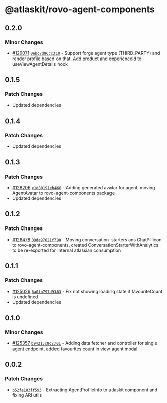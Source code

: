 # @atlaskit/rovo-agent-components

## 0.2.0

### Minor Changes

- [#129071](https://stash.atlassian.com/projects/CONFCLOUD/repos/confluence-frontend/pull-requests/129071)
  [`0ebc7d96cc310`](https://stash.atlassian.com/projects/CONFCLOUD/repos/confluence-frontend/commits/0ebc7d96cc310) -
  Support forge agent type (THIRD_PARTY) and render profile based on that. Add product and
  experienceId to useViewAgentDetails hook

## 0.1.5

### Patch Changes

- Updated dependencies

## 0.1.4

### Patch Changes

- Updated dependencies

## 0.1.3

### Patch Changes

- [#128206](https://stash.atlassian.com/projects/CONFCLOUD/repos/confluence-frontend/pull-requests/128206)
  [`e1d80191eb460`](https://stash.atlassian.com/projects/CONFCLOUD/repos/confluence-frontend/commits/e1d80191eb460) -
  Adding generated avatar for agent, moving AgentAvatar to rovo-agent-components package
- Updated dependencies

## 0.1.2

### Patch Changes

- [#126478](https://stash.atlassian.com/projects/CONFCLOUD/repos/confluence-frontend/pull-requests/126478)
  [`09da97621f790`](https://stash.atlassian.com/projects/CONFCLOUD/repos/confluence-frontend/commits/09da97621f790) -
  Moving conversation-starters ans ChatPillIcon to rovo-agent-components, created
  ConversationStarterWithAnalytics to be re-exported for internal atlassian consumption

## 0.1.1

### Patch Changes

- [#125026](https://stash.atlassian.com/projects/CONFCLOUD/repos/confluence-frontend/pull-requests/125026)
  [`6a0fb797d9383`](https://stash.atlassian.com/projects/CONFCLOUD/repos/confluence-frontend/commits/6a0fb797d9383) -
  Fix not showing loading state if favouriteCount is undefined
- Updated dependencies

## 0.1.0

### Minor Changes

- [#125357](https://stash.atlassian.com/projects/CONFCLOUD/repos/confluence-frontend/pull-requests/125357)
  [`b94215c8c2301`](https://stash.atlassian.com/projects/CONFCLOUD/repos/confluence-frontend/commits/b94215c8c2301) -
  Adding data fetcher and controller for single agent endpoint, added favourites count in view agent
  modal

## 0.0.2

### Patch Changes

- [`b52fe103ff593`](https://stash.atlassian.com/projects/CONFCLOUD/repos/confluence-frontend/commits/b52fe103ff593) -
  Extracting AgentProfileInfo to atlaskit component and fixing ARI utils
